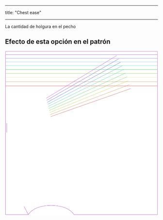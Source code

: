 - - -
title: "Chest ease"
- - -

La cantidad de holgura en el pecho

## Efecto de esta opción en el patrón

![Esta imagen muestra el efecto de esta opción superponiendo varias variantes que tienen un valor diferente para esta opción](tamiko_chestease_sample.svg "Effect of this option on the pattern")
